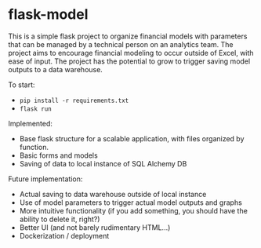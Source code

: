 # flask-model

This is a simple flask project to organize financial models with parameters that can be managed by a technical person on an analytics team. The project aims to encourage financial modeling to occur outside of Excel, with ease of input. The project has the potential to grow to trigger saving model outputs to a data warehouse.

To start:
- `pip install -r requirements.txt`
- `flask run`

Implemented:
- Base flask structure for a scalable application, with files organized by function.
- Basic forms and models
- Saving of data to local instance of SQL Alchemy DB

Future implementation:
- Actual saving to data warehouse outside of local instance
- Use of model parameters to trigger actual model outputs and graphs
- More intuitive functionality (if you add something, you should have the ability to delete it, right?)
- Better UI (and not barely rudimentary HTML...)
- Dockerization / deployment
